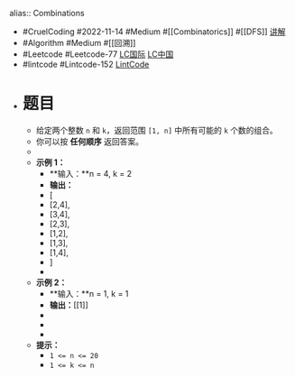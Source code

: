 alias:: Combinations

- #CruelCoding #2022-11-14 #Medium #[[Combinatorics]] #[[DFS]] [讲解](https://youtu.be/DyJSSX-lu6w)
- #Algorithm #Medium #[[回溯]]
- #Leetcode #Leetcode-77 [LC国际](https://leetcode.com/problems/combinations/) [LC中国](https://leetcode.cn/problems/combinations/)
- #lintcode #Lintcode-152 [LintCode](https://www.lintcode.com/problem/152/)
- # 题目
	- 给定两个整数 `n` 和 `k`，返回范围 `[1, n]` 中所有可能的 `k` 个数的组合。
	- 你可以按 **任何顺序** 返回答案。
	-
	- **示例 1：**
		- **输入：**n = 4, k = 2
		- **输出：**
		- [
		- [2,4],
		- [3,4],
		- [2,3],
		- [1,2],
		- [1,3],
		- [1,4],
		- ]
		-
	- **示例 2：**
		- **输入：**n = 1, k = 1
		- **输出：**[[1]]
		-
		-
		-
	- **提示：**
		- `1 <= n <= 20`
		- `1 <= k <= n`